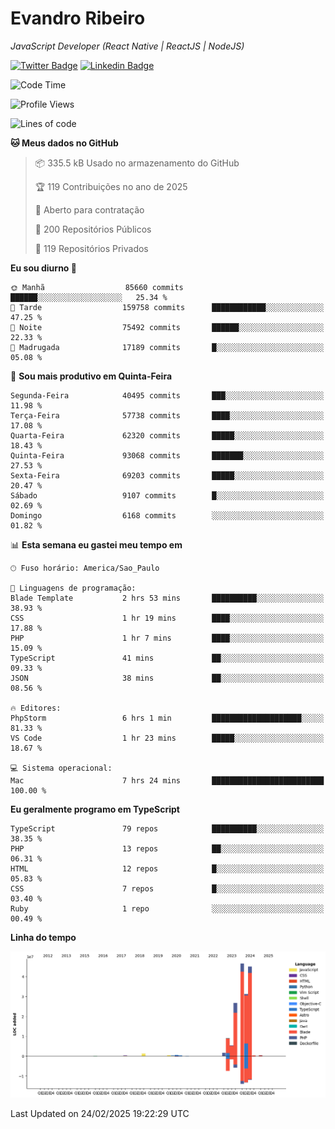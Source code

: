 # Evandro **Ribeiro**

*JavaScript Developer (React Native | ReactJS | NodeJS)*

[![Twitter Badge](https://img.shields.io/badge/-@ribeiroevandro-201B2D?style=flat-square&labelColor=201B2D&logo=twitter&logoColor=white&link=https://twitter.com/ribeiroevandro)](https://twitter.com/ribeiroevandro) 
[![Linkedin Badge](https://img.shields.io/badge/-Evandro%20Ribeiro-201B2D?style=flat-square&logo=Linkedin&logoColor=white&link=https://www.linkedin.com/in/ribeiroevandro)](https://www.linkedin.com/in/ribeiroevandro) 


<!--START_SECTION:waka-->
![Code Time](http://img.shields.io/badge/Code%20Time-4%2C312%20hrs%2033%20mins-blue)

![Profile Views](http://img.shields.io/badge/Visualizac%C3%B5es%20do%20perfil-1-blue)

![Lines of code](https://img.shields.io/badge/Desde%20o%20Hello%20World%20eu%20escrevi-169.2%20million%20linhas%20de%20c%C3%B3digo-blue)

**🐱 Meus dados no GitHub** 

> 📦 335.5 kB Usado no armazenamento do GitHub 
 > 
> 🏆 119 Contribuições no ano de 2025
 > 
> 💼 Aberto para contratação
 > 
> 📜 200 Repositórios Públicos 
 > 
> 🔑 119 Repositórios Privados 
 > 
**Eu sou diurno 🐤** 

```text
🌞 Manhã                  85660 commits       ██████░░░░░░░░░░░░░░░░░░░   25.34 % 
🌆 Tarde                  159758 commits      ████████████░░░░░░░░░░░░░   47.25 % 
🌃 Noite                  75492 commits       ██████░░░░░░░░░░░░░░░░░░░   22.33 % 
🌙 Madrugada              17189 commits       █░░░░░░░░░░░░░░░░░░░░░░░░   05.08 % 
```
📅 **Sou mais produtivo em Quinta-Feira** 

```text
Segunda-Feira            40495 commits       ███░░░░░░░░░░░░░░░░░░░░░░   11.98 % 
Terça-Feira              57738 commits       ████░░░░░░░░░░░░░░░░░░░░░   17.08 % 
Quarta-Feira             62320 commits       █████░░░░░░░░░░░░░░░░░░░░   18.43 % 
Quinta-Feira             93068 commits       ███████░░░░░░░░░░░░░░░░░░   27.53 % 
Sexta-Feira              69203 commits       █████░░░░░░░░░░░░░░░░░░░░   20.47 % 
Sábado                   9107 commits        █░░░░░░░░░░░░░░░░░░░░░░░░   02.69 % 
Domingo                  6168 commits        ░░░░░░░░░░░░░░░░░░░░░░░░░   01.82 % 
```


📊 **Esta semana eu gastei meu tempo em** 

```text
🕑︎ Fuso horário: America/Sao_Paulo

💬 Linguagens de programação: 
Blade Template           2 hrs 53 mins       ██████████░░░░░░░░░░░░░░░   38.93 % 
CSS                      1 hr 19 mins        ████░░░░░░░░░░░░░░░░░░░░░   17.88 % 
PHP                      1 hr 7 mins         ████░░░░░░░░░░░░░░░░░░░░░   15.09 % 
TypeScript               41 mins             ██░░░░░░░░░░░░░░░░░░░░░░░   09.33 % 
JSON                     38 mins             ██░░░░░░░░░░░░░░░░░░░░░░░   08.56 % 

🔥 Editores: 
PhpStorm                 6 hrs 1 min         ████████████████████░░░░░   81.33 % 
VS Code                  1 hr 23 mins        █████░░░░░░░░░░░░░░░░░░░░   18.67 % 

💻 Sistema operacional: 
Mac                      7 hrs 24 mins       █████████████████████████   100.00 % 
```

**Eu geralmente programo em TypeScript** 

```text
TypeScript               79 repos            ██████████░░░░░░░░░░░░░░░   38.35 % 
PHP                      13 repos            ██░░░░░░░░░░░░░░░░░░░░░░░   06.31 % 
HTML                     12 repos            █░░░░░░░░░░░░░░░░░░░░░░░░   05.83 % 
CSS                      7 repos             █░░░░░░░░░░░░░░░░░░░░░░░░   03.40 % 
Ruby                     1 repo              ░░░░░░░░░░░░░░░░░░░░░░░░░   00.49 % 
```



**Linha do tempo**

![Lines of Code chart](https://raw.githubusercontent.com/ribeiroevandro/ribeiroevandro/main/assets/bar_graph.png)


 Last Updated on 24/02/2025 19:22:29 UTC
<!--END_SECTION:waka-->
